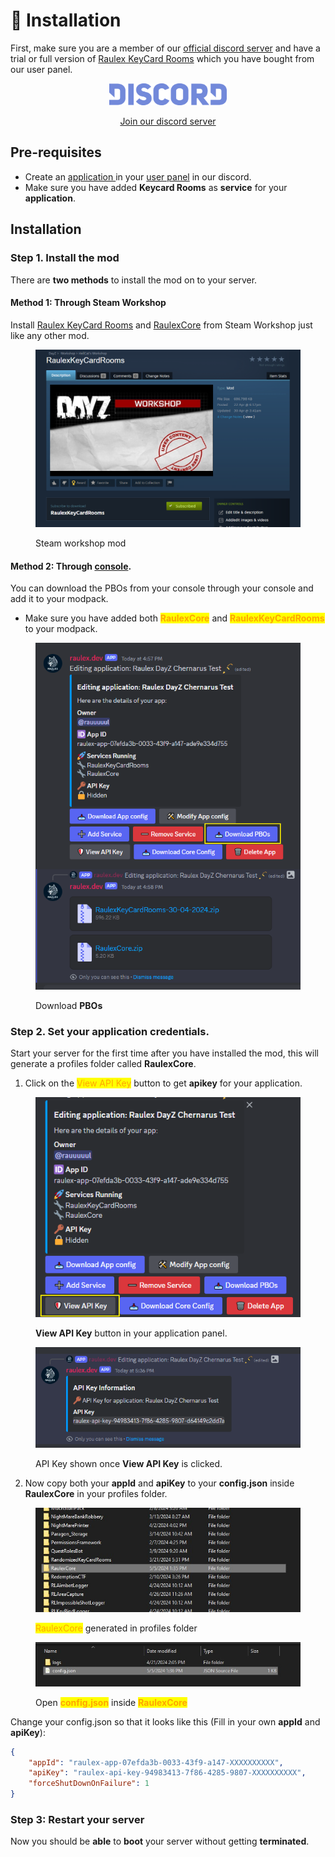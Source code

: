 # 🚀 Installation

First, make sure you are a member of our [official discord server](https://discord.raulex.com) and have a trial or full version of [Raulex KeyCard Rooms](https://discord.com/channels/879567396472500244/1231621287227556001) which you have bought from our user panel.

<div align="center">

<figure><img src="../../.gitbook/assets/ehx8gk0.png" alt="" width="188"><figcaption><p><a href="https://discord.raulex.com">Join our discord server</a></p></figcaption></figure>

</div>

## Pre-requisites

* Create an [application ](../../user/console/creating-an-application.md)in your [user panel](../../user/console/access-your-console.md) in our discord.
* Make sure you have added **Keycard Rooms** as **service** for your **application**.

## Installation

### Step 1. Install the mod <a href="#install-the-mod" id="install-the-mod"></a>

There are **two methods** to install the mod on to your server.

#### &#x20;Method 1: Through Steam Workshop

Install [Raulex KeyCard Rooms](https://steamcommunity.com/sharedfiles/filedetails/?id=3229535788) and [RaulexCore](https://steamcommunity.com/sharedfiles/filedetails/?id=3229896741) from Steam Workshop just like any other mod.

<figure><img src="../../.gitbook/assets/image (9).png" alt="" width="563"><figcaption><p>Steam workshop mod</p></figcaption></figure>

#### Method 2: Through [console](../../user/console/access-your-console.md).

You can download the PBOs from your console through your console and add it to your modpack.

* Make sure you have added both <mark style="color:orange;">**RaulexCore**</mark> and <mark style="color:orange;">**RaulexKeyCardRooms**</mark> to your modpack.

<figure><img src="../../.gitbook/assets/Untitled (3) (1).png" alt=""><figcaption><p>Download <strong>PBOs</strong></p></figcaption></figure>

### Step 2. Set your application credentials.

Start your server for the first time after you have installed the mod, this will generate a profiles folder called **RaulexCore**.

1. Click on the <mark style="color:orange;">View API Key</mark> button to get **apikey** for your application.

<figure><img src="../../.gitbook/assets/Untitled (2) (1).png" alt=""><figcaption><p><strong>View API Key</strong> button in your application panel.</p></figcaption></figure>

<figure><img src="../../.gitbook/assets/image (16).png" alt=""><figcaption><p>API Key shown once <strong>View API Key</strong> is clicked.</p></figcaption></figure>

2. Now copy both your **appId** and **apiKey** to your **config.json** inside **RaulexCore** in your profiles folder.

<figure><img src="../../.gitbook/assets/Screenshot 2024-05-07 195355.jpg" alt=""><figcaption><p><mark style="color:orange;">RaulexCore</mark> generated in profiles folder</p></figcaption></figure>

<figure><img src="../../.gitbook/assets/Screenshot 2024-05-07 200231 (1).jpg" alt=""><figcaption><p>Open <mark style="color:orange;"><strong>config.json</strong></mark> inside <mark style="color:orange;"><strong>RaulexCore</strong></mark></p></figcaption></figure>

Change your config.json so that it looks like this (Fill in your own **appId** and **apiKey**):

```json
{
    "appId": "raulex-app-07efda3b-0033-43f9-a147-XXXXXXXXXX",
    "apiKey": "raulex-api-key-94983413-7f86-4285-9807-XXXXXXXXXX",
    "forceShutDownOnFailure": 1
}
```

### Step 3: Restart your server

Now you should be **able** to **boot** your server without getting **terminated**.
